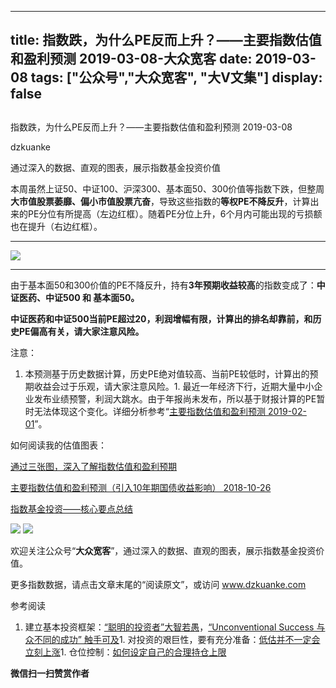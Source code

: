 
---
title:   指数跌，为什么PE反而上升？——主要指数估值和盈利预测 2019-03-08-大众宽客
date: 2019-03-08
tags: ["公众号","大众宽客", "大V文集"]
display: false
---


## 



指数跌，为什么PE反而上升？——主要指数估值和盈利预测 2019-03-08




dzkuanke




通过深入的数据、直观的图表，展示指数基金投资价值


本周虽然上证50、中证100、沪深300、基本面50、300价值等指数下跌，但整周**大市值股票萎靡、偏小市值股票亢奋**，导致这些指数的**等权PE不降反升**，计算出来的PE分位有所提高（左边红框）。随着PE分位上升，6个月内可能出现的亏损额也在提升（右边红框）。



****

<img class="" data-copyright="0" data-ratio="0.49722222222222223" data-s="300,640" src="https://mmbiz.qpic.cn/mmbiz_png/PKw3FQPmhIhic2GiaLqckqquiaibZ7da9fIxwjnTIpG0K12Wvt9JPwZ0yRjrtqKiaPY168OMk2Del1vO7znSiaDjMOvg/640?wx_fmt=png" data-type="png" data-w="720" style=""/>

****

由于基本面50和300价值的PE不降反升，持有**3年预期收益较高**的指数变成了：**中证医药、中证500 和&nbsp;基本面50。**

**<strong style="orphans: 2;white-space: normal;widows: 2;">**</strong>

**中证医药和中证500当前PE超过20，利润增幅有限，计算出的排名却靠前，和历史PE偏高有关，请大家注意风险。**



注意：
1. 本预测基于历史数据计算，历史PE绝对值较高、当前PE较低时，计算出的预期收益会过于乐观，请大家注意风险。1. 最近一年经济下行，近期大量中小企业发布业绩预警，利润大跳水。由于年报尚未发布，所以基于财报计算的PE暂时无法体现这个变化。详细分析参考“[主要指数估值和盈利预测 2019-02-01](http://mp.weixin.qq.com/s?__biz=MzAwMTc1MDcwNw==&amp;mid=2648273876&amp;idx=1&amp;sn=99f86c18236c40be1d2168434286a6ae&amp;chksm=82f93008b58eb91e7bc36bb4dc2a4bfea6637e36db67eff3bca0e9ad484a8e592e469dc57798&amp;scene=21#wechat_redirect)”。


如何阅读我的估值图表：

[通过三张图，深入了解指数估值和盈利预期](http://mp.weixin.qq.com/s?__biz=MzAwMTc1MDcwNw==&amp;mid=2648272932&amp;idx=1&amp;sn=3c59f8e37a725396d20f150d499bfed9&amp;chksm=82f933f8b58ebaeed34a6e2998fcda433b5bd0b3dedf2b2601b0665859f2cdb8f757c90cea3c&amp;scene=21#wechat_redirect)

[主要指数估值和盈利预测（引入10年期国债收益影响） 2018-10-26](http://mp.weixin.qq.com/s?__biz=MzAwMTc1MDcwNw==&amp;mid=2648273338&amp;idx=1&amp;sn=87de10e1239c2c6d16d06d0cc288700c&amp;chksm=82f93266b58ebb701978167549d74dcb6bcc57a08a78fb8a6905a9509a0d1875a94de4d066cc&amp;scene=21#wechat_redirect)

[指数基金投资——核心要点总结](http://mp.weixin.qq.com/s?__biz=MzAwMTc1MDcwNw==&amp;mid=2648273120&amp;idx=1&amp;sn=4966cf6e399ae890908ad8d5aea65b82&amp;chksm=82f9333cb58eba2af347d359dd9514583fab1c419362b17cd01ed8f2e5ad8375ecb0ef4eab33&amp;scene=21#wechat_redirect)

<img class="" data-copyright="0" data-ratio="1.125" data-s="300,640" src="https://mmbiz.qpic.cn/mmbiz_png/PKw3FQPmhIhic2GiaLqckqquiaibZ7da9fIxgKuAFQEjLSNPuTc8Uib2B2HpAMtLaFicbFlVhR88JAIMkq5v2pwIsWdQ/640?wx_fmt=png" data-type="png" data-w="960" style=""/>

<img class="" data-copyright="0" data-ratio="1.393194706994329" data-s="300,640" src="https://mmbiz.qpic.cn/mmbiz_png/PKw3FQPmhIhic2GiaLqckqquiaibZ7da9fIxc74W2xzCyK1icFzZyQEdZYsyYSo3NTKAVicEOZjJ3wkLrlktp9iaV4xfQ/640?wx_fmt=png" data-type="png" data-w="1058" style=""/>

欢迎关注公众号<h-char unicode="201c" class="">“</h-char>**大众宽客**<h-char unicode="201d" class="">”</h-char><h-char unicode="ff0c" class="">，</h-char>通过深入的数据<h-char unicode="3001" class="">、</h-char>直观的图表<h-char unicode="ff0c" class="">，</h-char>展示指数基金投资价值。



更多指数数据，请点击文章末尾的“阅读原文”，或访问 www.dzkuanke.com





参考阅读
1. 建立基本投资框架：[“聪明的投资者”大智若愚](http://mp.weixin.qq.com/s?__biz=MzAwMTc1MDcwNw==&amp;mid=2648273008&amp;idx=1&amp;sn=1986e188daec22378d05243c9970483c&amp;chksm=82f933acb58ebabae67065fc8fb942a6458e6d204acbfe42d5eaf68f6c49ee02353936ac64c5&amp;scene=21#wechat_redirect)，[“Unconventional Success 与众不同的成功” 触手可及](http://mp.weixin.qq.com/s?__biz=MzAwMTc1MDcwNw==&amp;mid=2648273011&amp;idx=1&amp;sn=e22705a245e90fb6e42877456523cdcd&amp;chksm=82f933afb58ebab9945ddad1406b7ee013416143466430ab9e04883cf94942b0d1dc10ac6ca1&amp;scene=21#wechat_redirect)1. 对投资的艰巨性，要有充分准备：[低估并不一定会立刻上涨](http://mp.weixin.qq.com/s?__biz=MzAwMTc1MDcwNw==&amp;mid=2648272785&amp;idx=1&amp;sn=9d714f0b5ff155d37941bac5e3bd5ae2&amp;chksm=82f92c4db58ea55bd7466b6630b06154a4732053fd8c5ef953f51d77bef4920c4620eb713c68&amp;scene=21#wechat_redirect)1. 仓位控制：[如何设定自己的合理持仓上限](http://mp.weixin.qq.com/s?__biz=MzAwMTc1MDcwNw==&amp;mid=2648272959&amp;idx=1&amp;sn=0d0e0487ba2dfa90138092d0973da1b6&amp;chksm=82f933e3b58ebaf59bbe5d49a7f9eea8dcae1ae24d5793d520c03a937e970495fbd8e0bceac7&amp;scene=21#wechat_redirect)



**微信扫一扫赞赏作者**













